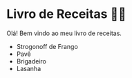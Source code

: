 # Livro de Receitas :man_cook:

Olá! Bem vindo ao meu livro de receitas. 

- Strogonoff de Frango
- Pavê
- Brigadeiro
- Lasanha

